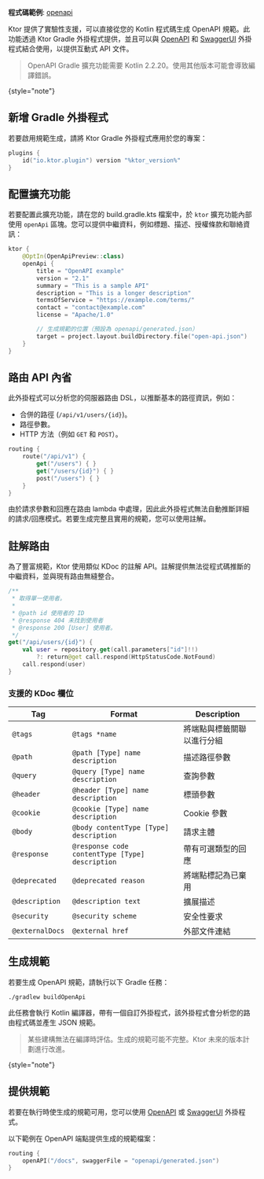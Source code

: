 [//]: # (title: OpenAPI 規範生成)

<show-structure for="chapter" depth="2"/>
<primary-label ref="experimental"/>
<secondary-label ref="server-feature"/>

<tldr>
<p>
<b>程式碼範例</b>: 
<a href="https://github.com/ktorio/ktor-samples/tree/main/openapi">openapi</a>
</p>
</tldr>

Ktor 提供了實驗性支援，可以直接從您的 Kotlin 程式碼生成 OpenAPI 規範。此功能透過 Ktor Gradle 外掛程式提供，並且可以與 [OpenAPI](server-openapi.md) 和 [SwaggerUI](server-swagger-ui.md) 外掛程式結合使用，以提供互動式 API 文件。

> OpenAPI Gradle 擴充功能需要 Kotlin 2.2.20。使用其他版本可能會導致編譯錯誤。
>
{style="note"}

## 新增 Gradle 外掛程式

若要啟用規範生成，請將 Ktor Gradle 外掛程式應用於您的專案：

```kotlin
plugins {
    id("io.ktor.plugin") version "%ktor_version%"
}
```

## 配置擴充功能

若要配置此擴充功能，請在您的 <Path>build.gradle.kts</Path> 檔案中，於 `ktor` 擴充功能內部使用 `openApi` 區塊。您可以提供中繼資料，例如標題、描述、授權條款和聯絡資訊：

```kotlin
ktor {
    @OptIn(OpenApiPreview::class)
    openApi {
        title = "OpenAPI example"
        version = "2.1"
        summary = "This is a sample API"
        description = "This is a longer description"
        termsOfService = "https://example.com/terms/"
        contact = "contact@example.com"
        license = "Apache/1.0"

        // 生成規範的位置（預設為 openapi/generated.json）
        target = project.layout.buildDirectory.file("open-api.json")
    }
}
```

## 路由 API 內省

此外掛程式可以分析您的伺服器路由 DSL，以推斷基本的路徑資訊，例如：

- 合併的路徑 (`/api/v1/users/{id}`)。
- 路徑參數。
- HTTP 方法（例如 `GET` 和 `POST`）。

```kotlin
routing {
    route("/api/v1") {
        get("/users") { }
        get("/users/{id}") { }
        post("/users") { }
    }
}
```

由於請求參數和回應在路由 lambda 中處理，因此此外掛程式無法自動推斷詳細的請求/回應模式。若要生成完整且實用的規範，您可以使用註解。

## 註解路由

為了豐富規範，Ktor 使用類似 KDoc 的註解 API。註解提供無法從程式碼推斷的中繼資料，並與現有路由無縫整合。

```kotlin
/**
 * 取得單一使用者。
 *
 * @path id 使用者的 ID
 * @response 404 未找到使用者
 * @response 200 [User] 使用者。
 */
get("/api/users/{id}") {
    val user = repository.get(call.parameters["id"]!!)
        ?: return@get call.respond(HttpStatusCode.NotFound)
    call.respond(user)
}

```

### 支援的 KDoc 欄位

| Tag             | Format                                          | Description                                     |
|-----------------|-------------------------------------------------|-------------------------------------------------|
| `@tags`         | `@tags *name`                                   | 將端點與標籤關聯以進行分組                      |
| `@path`         | `@path [Type] name description`                 | 描述路徑參數                                    |
| `@query`        | `@query [Type] name description`                | 查詢參數                                        |
| `@header`       | `@header [Type] name description`               | 標頭參數                                        |
| `@cookie`       | `@cookie [Type] name description`               | Cookie 參數                                     |
| `@body`         | `@body contentType [Type] description`          | 請求主體                                        |
| `@response`     | `@response code contentType [Type] description` | 帶有可選類型的回應                              |
| `@deprecated`   | `@deprecated reason`                            | 將端點標記為已棄用                              |
| `@description`  | `@description text`                             | 擴展描述                                        |
| `@security`     | `@security scheme`                              | 安全性要求                                      |
| `@externalDocs` | `@external href`                                | 外部文件連結                                    |

## 生成規範

若要生成 OpenAPI 規範，請執行以下 Gradle 任務：

```shell
./gradlew buildOpenApi
```

此任務會執行 Kotlin 編譯器，帶有一個自訂外掛程式，該外掛程式會分析您的路由程式碼並產生 JSON 規範。

> 某些建構無法在編譯時評估。生成的規範可能不完整。Ktor 未來的版本計劃進行改進。
>
{style="note"}

## 提供規範

若要在執行時使生成的規範可用，您可以使用 [OpenAPI](server-openapi.md) 或 [SwaggerUI](server-swagger-ui.md) 外掛程式。

以下範例在 OpenAPI 端點提供生成的規範檔案：

```kotlin
routing {
    openAPI("/docs", swaggerFile = "openapi/generated.json")
}
```